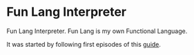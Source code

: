 # Fun Lang Interpreter
Fun Lang Interpreter. Fun Lang is my own Functional Language.

It was started by following first episodes of this [guide](https://www.youtube.com/playlist?list=PLZQftyCk7_SdoVexSmwy_tBgs7P0b97yD).
